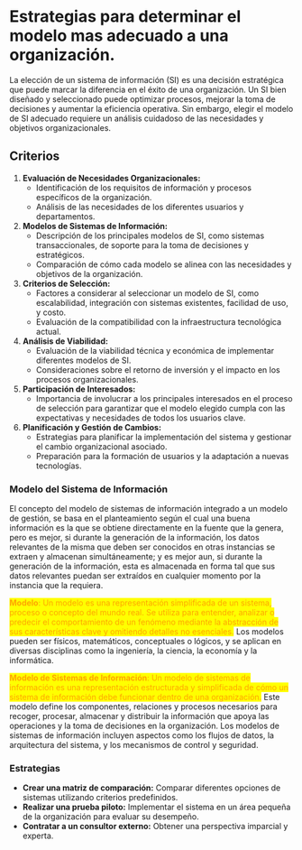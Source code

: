 # Estrategias para determinar el modelo mas adecuado a una organización.

La elección de un sistema de información (SI) es una decisión estratégica que puede marcar la diferencia en el éxito de una organización. Un SI bien diseñado y seleccionado puede optimizar procesos, mejorar la toma de decisiones y aumentar la eficiencia operativa. Sin embargo, elegir el modelo de SI adecuado requiere un análisis cuidadoso de las necesidades y objetivos organizacionales.

## Criterios

1. **Evaluación de Necesidades Organizacionales:**
   * Identificación de los requisitos de información y procesos específicos de la organización.
   * Análisis de las necesidades de los diferentes usuarios y departamentos.
2. **Modelos de Sistemas de Información:**
   * Descripción de los principales modelos de SI, como sistemas transaccionales, de soporte para la toma de decisiones y estratégicos.
   * Comparación de cómo cada modelo se alinea con las necesidades y objetivos de la organización.
3. **Criterios de Selección:**
   * Factores a considerar al seleccionar un modelo de SI, como escalabilidad, integración con sistemas existentes, facilidad de uso, y costo.
   * Evaluación de la compatibilidad con la infraestructura tecnológica actual.
4. **Análisis de Viabilidad:**
   * Evaluación de la viabilidad técnica y económica de implementar diferentes modelos de SI.
   * Consideraciones sobre el retorno de inversión y el impacto en los procesos organizacionales.
5. **Participación de Interesados:**
   * Importancia de involucrar a los principales interesados en el proceso de selección para garantizar que el modelo elegido cumpla con las expectativas y necesidades de todos los usuarios clave.
6. **Planificación y Gestión de Cambios:**
   * Estrategias para planificar la implementación del sistema y gestionar el cambio organizacional asociado.
   * Preparación para la formación de usuarios y la adaptación a nuevas tecnologías.

### Modelo del Sistema de Información

El concepto del modelo de sistemas de información integrado a un modelo de gestión, se basa en el planteamiento según el cual una buena información es la que se obtiene directamente en la fuente que la genera, pero es mejor, si durante la generación de la información, los datos relevantes de la misma que deben ser conocidos en otras instancias se extraen y almacenan simultáneamente; y es mejor aun, si durante la generación de la información, esta es almacenada en forma tal que sus datos relevantes puedan ser extraídos en cualquier momento por la instancia que la requiera.

<mark style="color:orange;">**Modelo**</mark><mark style="color:orange;">: Un modelo es una representación simplificada de un sistema, proceso o concepto del mundo real. Se utiliza para entender, analizar o predecir el comportamiento de un fenómeno mediante la abstracción de sus características clave y omitiendo detalles no esenciales.</mark> Los modelos pueden ser físicos, matemáticos, conceptuales o lógicos, y se aplican en diversas disciplinas como la ingeniería, la ciencia, la economía y la informática.

<mark style="color:orange;">**Modelo de Sistemas de Información**</mark><mark style="color:orange;">: Un modelo de sistemas de información es una representación estructurada y simplificada de cómo un sistema de información debe funcionar dentro de una organización.</mark> Este modelo define los componentes, relaciones y procesos necesarios para recoger, procesar, almacenar y distribuir la información que apoya las operaciones y la toma de decisiones en la organización. Los modelos de sistemas de información incluyen aspectos como los flujos de datos, la arquitectura del sistema, y los mecanismos de control y seguridad.

### Estrategias

* **Crear una matriz de comparación:** Comparar diferentes opciones de sistemas utilizando criterios predefinidos.
* **Realizar una prueba piloto:** Implementar el sistema en un área pequeña de la organización para evaluar su desempeño.
* **Contratar a un consultor externo:** Obtener una perspectiva imparcial y experta.

